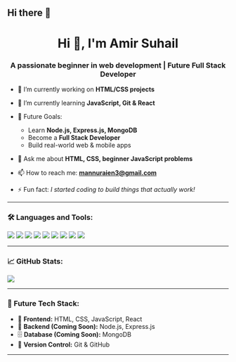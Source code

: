 ## Hi there 👋

<!--
**AmirSuhail21/AmirSuhail21** is a ✨ _special_ ✨ repository because its `README.md` (this file) appears on your GitHub profile.

Here are some ideas to get you started:

- 🔭 I’m currently working on ...
- 🌱 I’m currently learning ...
- 👯 I’m looking to collaborate on ...
- 🤔 I’m looking for help with ...
- 💬 Ask me about ...
- 📫 How to reach me: ...
- 😄 Pronouns: ...
- ⚡ Fun fact: ...
-->
<h1 align="center">Hi 👋, I'm Amir Suhail</h1>
<h3 align="center">A passionate beginner in web development | Future Full Stack Developer</h3>

- 🔭 I’m currently working on **HTML/CSS projects**

- 🌱 I’m currently learning **JavaScript, Git & React**

- 🧠 Future Goals:
  - Learn **Node.js, Express.js, MongoDB**
  - Become a **Full Stack Developer**
  - Build real-world web & mobile apps

- 💬 Ask me about **HTML, CSS, beginner JavaScript problems**

- 📫 How to reach me: **mannuraien3@gmail.com**

- ⚡ Fun fact: *I started coding to build things that actually work!*

---

### 🛠️ Languages and Tools:
<p>
  <img src="https://img.shields.io/badge/HTML5-E34F26?style=for-the-badge&logo=html5&logoColor=white"/>
  <img src="https://img.shields.io/badge/CSS3-1572B6?style=for-the-badge&logo=css3&logoColor=white"/>
  <img src="https://img.shields.io/badge/JavaScript-F7DF1E?style=for-the-badge&logo=javascript&logoColor=black"/>
  <img src="https://img.shields.io/badge/React-20232A?style=for-the-badge&logo=react&logoColor=61DAFB"/>
  <img src="https://img.shields.io/badge/Node.js-339933?style=for-the-badge&logo=nodedotjs&logoColor=white"/>
  <img src="https://img.shields.io/badge/Express.js-000000?style=for-the-badge&logo=express&logoColor=white"/>
  <img src="https://img.shields.io/badge/MongoDB-47A248?style=for-the-badge&logo=mongodb&logoColor=white"/>
  <img src="https://img.shields.io/badge/Git-F05032?style=for-the-badge&logo=git&logoColor=white"/>
  <img src="https://img.shields.io/badge/GitHub-181717?style=for-the-badge&logo=github&logoColor=white"/>
</p>

---

### 📈 GitHub Stats:
<p>
  <img align="center" src="https://github-readme-stats.vercel.app/api?username=AmirSuhail21&show_icons=true&theme=tokyonight" />
</p>

---

### 🧩 Future Tech Stack:
- 🔧 **Frontend:** HTML, CSS, JavaScript, React
- 🧠 **Backend (Coming Soon):** Node.js, Express.js
- 🗄️ **Database (Coming Soon):** MongoDB
- 🚀 **Version Control:** Git & GitHub

---


